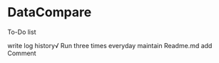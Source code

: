 # DataCompare
 
To-Do list

write log history√
Run three times everyday
maintain Readme.md
add Comment

